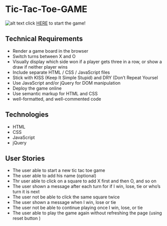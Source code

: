 # Tic-Tac-Toe-GAME

![alt text](TicTacToe/images/woodyGIF.gif "Toy Story")
click [HERE](https://github.com/NorahAlessa/Tic-Tac-Toe-game/index.html) to start the game!
## Technical Requirements
* Render a game board in the browser
* Switch turns between X and O
* Visually display which side won if a player gets three in a row, or show a draw if neither player wins
* Include separate HTML / CSS / JavaScript files
* Stick with KISS (Keep It Simple Stupid) and DRY (Don’t Repeat Yoursel
* Use JavaScript and/or jQuery for DOM manipulation
* Deploy the game online
* Use semantic markup for HTML and CSS
* well-formatted, and well-commented code

## Technologies
* HTML
* CSS
* JavaScript
* jQuery

## User Stories
* The user able to start a new tic tac toe game
* The user able to add his name (optional)
* Thr user able to click on a square to add X first and then O, and so on
* The user shown a message after each turn for if I win, lose, tie or who’s turn it is next
* The user not be able to click the same square twice
* The user shown a message when I win, lose or tie
* The user not be able to continue playing once I win, lose, or tie
* The user able to play the game again without refreshing the page (using reset button )